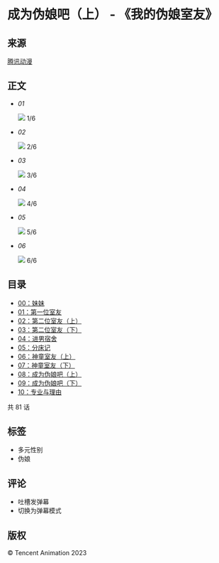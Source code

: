 # 成为伪娘吧（上） - 《我的伪娘室友》

## 来源
[腾讯动漫](https://manhua.acimg.cn/manhua_detail/0/24_21_56_adf7b4749ef4f331ed40726960b27ebf3_123696247.png/0) 

## 正文

-   _01_
    
    ![](https://manhua.acimg.cn/manhua_detail/0/24_21_56_adf7b4749ef4f331ed40726960b27ebf3_123696247.png/0) 1/6
    
-   _02_
    
    ![](https://manhua.acimg.cn/manhua_detail/0/24_21_55_a6f7819bd1ea95f9e9e82ab5fb0e5bba3_123696244.png/0) 2/6
    
-   _03_
    
    ![](https://manhua.acimg.cn/manhua_detail/0/24_21_56_a097bcfe27a85c21f935c6147a60de2ec_123696248.png/0) 3/6
    
-   _04_
    
    ![](//ac.gtimg.com/media/images/pixel.gif) 4/6
    
-   _05_
    
    ![](//ac.gtimg.com/media/images/pixel.gif) 5/6
    
-   _06_
    
    ![](//ac.gtimg.com/media/images/pixel.gif) 6/6

## 目录
-   [00：妹妹](https://manhua.acimg.cn/ComicView/index/id/517860/cid/1)
-   [01：第一位室友](https://manhua.acimg.cn/ComicView/index/id/517860/cid/2)
-   [02：第二位室友（上）](https://manhua.acimg.cn/ComicView/index/id/517860/cid/3)
-   [03：第二位室友（下）](https://manhua.acimg.cn/ComicView/index/id/517860/cid/4)
-   [04：进男宿舍](https://manhua.acimg.cn/ComicView/index/id/517860/cid/5)
-   [05：分床记](https://manhua.acimg.cn/ComicView/index/id/517860/cid/7)
-   [06：神童室友（上）](https://manhua.acimg.cn/ComicView/index/id/517860/cid/8)
-   [07：神童室友（下）](https://manhua.acimg.cn/ComicView/index/id/517860/cid/9)
-   [08：成为伪娘吧（上）](https://manhua.acimg.cn/ComicView/index/id/517860/cid/10)
-   [09：成为伪娘吧（下）](https://manhua.acimg.cn/ComicView/index/id/517860/cid/11)
-   [10：专业与理由](https://manhua.acimg.cn/ComicView/index/id/517860/cid/12)

共 81 话

## 标签
- 多元性别
- 伪娘

## 评论
- 吐槽发弹幕
- 切换为弹幕模式

## 版权
© Tencent Animation 2023